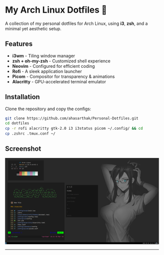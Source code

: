 # My Arch Linux Dotfiles 🌿

A collection of my personal dotfiles for Arch Linux, using **i3**, **zsh**, and a minimal yet aesthetic setup.

## Features
- **i3wm** - Tiling window manager
- **zsh + oh-my-zsh** - Customized shell experience
- **Neovim** - Configured for efficient coding
- **Rofi** - A sleek application launcher
- **Picom** - Compositor for transparency & animations
- **Alacritty** - GPU-accelerated terminal emulator

## Installation
Clone the repository and copy the configs:
```bash
git clone https://github.com/ahasarthak/Personal-Dotfiles.git
cd dotfiles
cp -r rofi alacritty gtk-2.0 i3 i3status picom ~/.config/ && cd
cp .zshrc .tmux.conf ~/
```

## Screenshot
![Desktop Preview](./Screenshot_Arch-Btw_2025-03-03_18:24:33.png)

---

